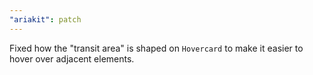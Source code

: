 ```yaml
---
"ariakit": patch
---
```


Fixed how the "transit area" is shaped on `Hovercard` to make it easier to hover over adjacent elements.
